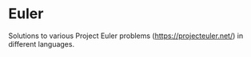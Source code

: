 # Euler

Solutions to various Project Euler problems (https://projecteuler.net/) in different languages.
